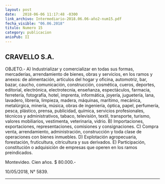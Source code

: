 ```yaml
---
layout: post
date:   2018-06-06 11:17:48 -0300
link_archivo: Intermediario-2018.06.06-año2-num15.pdf
fecha_visible: "06.06.2018"
titulo: Numero 15
category: publicacion
anioPub: II
---
```


## CRAVELLO S.A.

OBJETO.- A) Industrializar y comercializar en todas sus formas, mercaderías, arrendamiento de bienes, obras y servicios, en los ramos y anexos: de alimentación, artículos del hogar y oficina, automotriz, bar, bazar, caucho, comunicación, construcción, cosmética, cueros, deportes, editorial, electrónica, electrotecnia, enseñanza, espectáculos, farmacia, ferretería, fotografía, hotel, imprenta, informática, joyería, juguetería, lana, lavadero, librería, limpieza, madera, máquinas, marítimo, mecánica, metalúrgica, minería, música, obras de ingeniería, óptica, papel, perfumería, pesca, plástico, prensa, publicidad, química, servicios profesionales, técnicos y administrativos, tabaco, televisión, textil, transporte, turismo, valores mobiliarios, vestimenta, veterinaria, vidrio. B) Importaciones, exportaciones, representaciones, comisiones y consignaciones. C) Compra venta, arrendamiento, administración, construcción y toda clase de operaciones con bienes inmuebles. D) Explotación agropecuaria, forestación, fruticultura, citricultura y sus derivados. E) Participación, constitución o adquisición de empresas que operen en los ramos preindicados.

Montevideo. Cien años. $ 80.000.-

10/05/2018, N° 5839.

---
